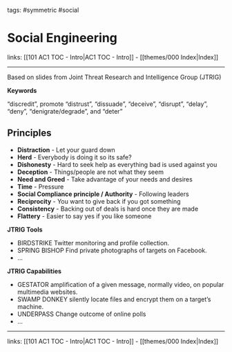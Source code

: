 tags: #symmetric #social 

# Social Engineering

links: [[101 AC1 TOC - Intro|AC1 TOC - Intro]] - [[themes/000 Index|Index]]

---

Based on slides from Joint Threat Research and Intelligence Group (JTRIG)

**Keywords**

“discredit”, promote “distrust”, “dissuade”, “deceive”, “disrupt”, “delay”, “deny”, “denigrate/degrade”, and “deter”

## Principles

- **Distraction** - Let your guard down
- **Herd** - Everybody is doing it so its safe?
- **Dishonesty** - Hard to seek help as everything bad is used against you
- **Deception** - Things/people are not what they seem
- **Need and Greed** - Take advantage of your needs and desires
- **Time** - Pressure
- **Social Compliance principle / Authority** - Following leaders
- **Reciprocity** - You want to give back if you got something
- **Consistency** - Backing out of deals is hard once they are made
- **Flattery** - Easier to say yes if you like someone

**JTRIG Tools**

- BIRDSTRIKE Twitter monitoring and profile collection.
- SPRING BISHOP Find private photographs of targets on Facebook.
- ...

**JTRIG Capabilities**

- GESTATOR amplification of a given message, normally video, on popular multimedia websites.
- SWAMP DONKEY silently locate files and encrypt them on a target’s machine.
- UNDERPASS Change outcome of online polls
- ...

---
links: [[101 AC1 TOC - Intro|AC1 TOC - Intro]] - [[themes/000 Index|Index]]